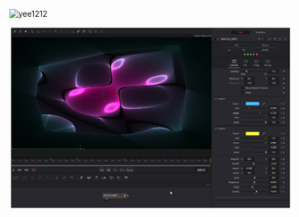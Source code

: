 ![yee1212](https://github.com/user-attachments/assets/c5e285e6-340b-49d4-b693-1793860fa128)

[![Thumbnail](Yee1212_screenshot.png)](Yee1212.fuse)


